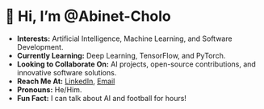 # 👋 Hi, I’m @Abinet-Cholo

-  **Interests:** Artificial Intelligence, Machine Learning, and Software Development.
-  **Currently Learning:** Deep Learning, TensorFlow, and PyTorch.
-  **Looking to Collaborate On:** AI projects, open-source contributions, and innovative software solutions.
-  **Reach Me At:** [LinkedIn](https://www.linkedin.com/in/abinet-cholo-a6a13029a/), [Email](mailto:ab11475@nyu.edu)
-  **Pronouns:** He/Him.
-  **Fun Fact:** I can talk about AI and football for hours!
